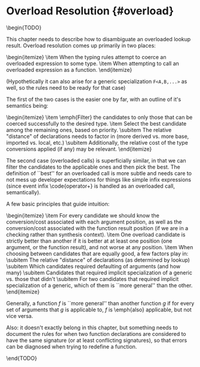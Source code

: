 Overload Resolution {#overload}
===================

\begin{TODO}

This chapter needs to describe how to disambiguate an overloaded lookup result.
Overload resolution comes up primarily in two places:

\begin{itemize}
\item When the typing rules attempt to coerce an overloaded expression to some type.
\item When attempting to call an overloaded expression as a function.
\end{itemize}

(Hypothetically it can also arise for a generic specialization `F<A,B,...>` as well, so the rules need to be ready for that case)

The first of the two cases is the easier one by far, with an outline of it's semantics being:

\begin{itemize}
\item \emph{Filter} the candidates to only those that can be coerced successfully to the desired type.
\item Select the best candidate among the remaining ones, based on priority.
\subitem The relative "distance" of declarations needs to factor in (more derived vs. more base, imported vs. local, etc.)
\subitem Additionally, the relative cost of the type conversions applied (if any) may be relevant.
\end{itemize}

The second case (overloaded calls) is superficially similar, in that we can filter the candidates to the applicable ones and then pick the best.
The definition of ``best'' for an overloaded call is more subtle and needs care to not mess up developer expectations for things like simple infix expressions (since event infix \code{operator+} is handled as an overloaded call, semantically).

A few basic principles that guide intuition:

\begin{itemize}
\item For every candidate we should know the conversion/cost associated with each argument position, as well as the conversion/cost associated with the function result position (if we are in a checking rather than synthesis context).
\item One overload candidate is strictly better than another if it is better at at least one position (one argument, or the function result), and not worse at any position.
\item When choosing between candidates that are equally good, a few factors play in:
\subitem The relative "distance" of declarations (as determined by lookup)
\subitem Which candidates required defaulting of arguments (and how many)
\subitem Candidates that required implicit specialization of a generic vs. those that didn't
\subitem For two candidates that required implicit specialization of a generic, which of them is ``more general'' than the other.
\end{itemize}

Generally, a function $f$ is ``more general'' than another function $g$ if for every set of arguments that $g$ is applicable to, $f$ is \emph{also} applicable, but not vice versa.

Also: it doesn't exactly belong in this chapter, but something needs to document the rules for when two function declarations are considered to have the same signature (or at least conflicting signatures), so that errors can be diagnosed when trying to redefine a function.

\end{TODO}
